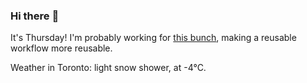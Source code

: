 ### Hi there :wave:

It's Thursday! I'm probably working for [this bunch](https://github.com/kohofinancial), making a reusable workflow more reusable.

Weather in Toronto: light snow shower, at -4°C.
